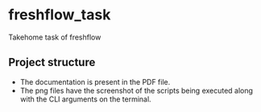 # freshflow_task
Takehome task of freshflow


## Project structure
- The documentation is present in the PDF file.
- The png files have the screenshot of the scripts being executed along with the CLI arguments on the terminal.
